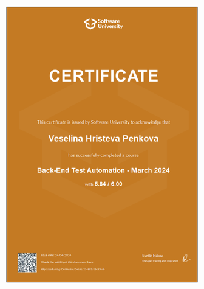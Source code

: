![alt text](https://github.com/VessyPenkova/Story_Spoiler_Exam_Api_tests/blob/master/Sertifiacte1.png?raw=true) 
